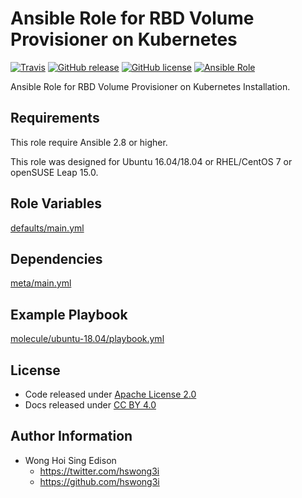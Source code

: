 # Ansible Role for RBD Volume Provisioner on Kubernetes

[![Travis](https://img.shields.io/travis/alvistack/ansible-role-kubernetes-rbd-provisioner.svg)](https://travis-ci.org/alvistack/ansible-role-kubernetes-rbd-provisioner)
[![GitHub release](https://img.shields.io/github/release/alvistack/ansible-role-kubernetes-rbd-provisioner.svg)](https://github.com/alvistack/ansible-role-kubernetes-rbd-provisioner)
[![GitHub license](https://img.shields.io/github/license/alvistack/ansible-role-kubernetes-rbd-provisioner.svg)](https://github.com/alvistack/ansible-role-kubernetes-rbd-provisioner/blob/master/LICENSE)
[![Ansible Role](https://img.shields.io/badge/galaxy-alvistack.kubernetes_rbd_provisioner-blue.svg)](https://galaxy.ansible.com/alvistack/kubernetes_rbd_provisioner)

Ansible Role for RBD Volume Provisioner on Kubernetes Installation.

## Requirements

This role require Ansible 2.8 or higher.

This role was designed for Ubuntu 16.04/18.04 or RHEL/CentOS 7 or openSUSE Leap 15.0.

## Role Variables

[defaults/main.yml](defaults/main.yml)

## Dependencies

[meta/main.yml](meta/main.yml)

## Example Playbook

[molecule/ubuntu-18.04/playbook.yml](molecule/ubuntu-18.04/playbook.yml)

## License

  - Code released under [Apache License 2.0](LICENSE)
  - Docs released under [CC BY 4.0](http://creativecommons.org/licenses/by/4.0/)

## Author Information

  - Wong Hoi Sing Edison
      - <https://twitter.com/hswong3i>
      - <https://github.com/hswong3i>
